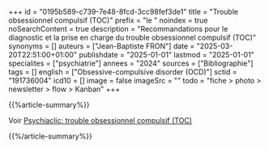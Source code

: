 +++
id = "0195b589-c739-7e48-8fcd-3cc98fef3de1"
title = "Trouble obsessionnel compulsif (TOC)"
prefix = "le "
noindex = true
noSearchContent = true
description = "Recommandations pour le diagnostic et la prise en charge du trouble obsessionnel compulsif (TOC)"
synonyms = []
auteurs = ["Jean-Baptiste FRON"]
date = "2025-03-20T22:51:00+01:00"
publishdate = "2025-01-01"
lastmod = "2025-01-01"
specialites = ["psychiatrie"]
annees = "2024"
sources = ["Bibliographie"]
tags = []
english = ["Obsessive-compulsive disorder (OCD)"]
sctid = "191736004"
icd10 = []
image = false
imageSrc = ""
todo = "fiche > photo > newsletter > flow > Kanban"
+++

{{%article-summary%}}

Voir [Psychiaclic: trouble obsessionnel compulsif (TOC)](https://www.psychiaclic.fr/troubles-psychiatriques/trouble-obsessionnel-compulsif)

{{%/article-summary%}}
